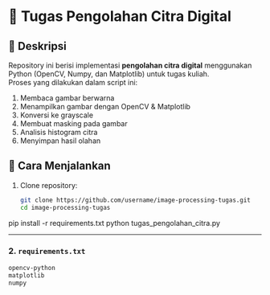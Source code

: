 # 📸 Tugas Pengolahan Citra Digital

## 📖 Deskripsi
Repository ini berisi implementasi **pengolahan citra digital** menggunakan Python (OpenCV, Numpy, dan Matplotlib) untuk tugas kuliah.  
Proses yang dilakukan dalam script ini:
1. Membaca gambar berwarna
2. Menampilkan gambar dengan OpenCV & Matplotlib
3. Konversi ke grayscale
4. Membuat masking pada gambar
5. Analisis histogram citra
6. Menyimpan hasil olahan

## 🚀 Cara Menjalankan
1. Clone repository:
   ```bash
   git clone https://github.com/username/image-processing-tugas.git
   cd image-processing-tugas
pip install -r requirements.txt
python tugas_pengolahan_citra.py

---

### 2. `requirements.txt`
```txt
opencv-python
matplotlib
numpy
